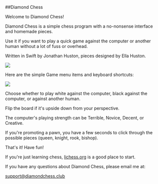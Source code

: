 ##Diamond Chess

Welcome to Diamond Chess!

Diamond Chess is a simple chess program with a no-nonsense interface and homemade pieces.

Use it if you want to play a quick game against the computer or another human without a lot of fuss or overhead.

Written in Swift by Jonathan Huston, pieces designed by Ella Huston.

![](https://diamondchess.s3.eu-central-1.amazonaws.com/Board2.png)

Here are the simple Game menu items and keyboard shortcuts:

![](https://diamondchess.s3.eu-central-1.amazonaws.com/GameMenu.png)

Choose whether to play white against the computer, black against the computer, or against another human. 

Flip the board if it's upside down from your perspective. 

The computer's playing strength can be Terrible, Novice, Decent, or Creative.

If you're promoting a pawn, you have a few seconds to click through the possible pieces (queen, knight, rook, bishop).

That's it! Have fun!

If you're just learning chess, <a href="https://lichess.org">lichess.org</a> is a good place to start. 

If you have any questions about Diamond Chess, please email me at:

<a href="mailto:support@diamondchess.club">support@diamondchess.club</a>

